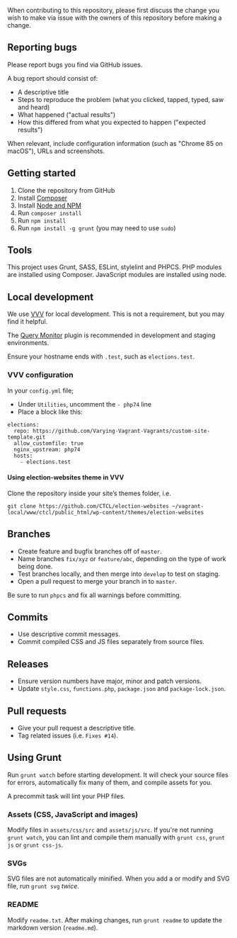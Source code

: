 When contributing to this repository, please first discuss the change you wish to make via issue with the owners of this repository before making a change.

## Reporting bugs

Please report bugs you find via GitHub issues.

A bug report should consist of:

* A descriptive title
* Steps to reproduce the problem (what you clicked, tapped, typed, saw and heard)
* What happened ("actual results")
* How this differed from what you expected to happen ("expected results")

When relevant, include configuration information (such as "Chrome 85 on macOS"), URLs and screenshots.

## Getting started

1. Clone the repository from GitHub
1. Install [Composer](https://getcomposer.org/download/)
1. Install [Node and NPM](https://nodejs.org/en/)
1. Run `composer install`
1. Run `npm install`
1. Run `npm install -g grunt` (you may need to use `sudo`)

## Tools

This project uses Grunt, SASS, ESLint, stylelint and PHPCS. PHP modules are installed using Composer. JavaScript modules are installed using node.

## Local development

We use [VVV](https://varyingvagrantvagrants.org/) for local development. This is not a requirement, but you may find it helpful.

The [Query Monitor](https://wordpress.org/plugins/query-monitor/) plugin is recommended in development and staging environments.

Ensure your hostname ends with `.test`, such as `elections.test`.


### VVV configuration

In your `config.yml` file;

* Under `Utilities`, uncomment the `- php74` line
* Place a block like this:

```
elections:
  repo: https://github.com/Varying-Vagrant-Vagrants/custom-site-template.git
  allow_customfile: true
  nginx_upstream: php74
  hosts:
    - elections.test
```

#### Using election-websites theme in VVV

Clone the repository inside your site’s themes folder, i.e.

```
git clone https://github.com/CTCL/election-websites ~/vagrant-local/www/ctcl/public_html/wp-content/themes/election-websites
```

## Branches

* Create feature and bugfix branches off of `master`.
* Name branches `fix/xyz` or `feature/abc`, depending on the type of work being done.
* Test branches locally, and then merge into `develop` to test on staging.
* Open a pull request to merge your branch in to `master`.

Be sure to run `phpcs` and fix all warnings before committing.

## Commits

* Use descriptive commit messages.
* Commit compiled CSS and JS files separately from source files.

## Releases

* Ensure version numbers have major, minor and patch versions.
* Update `style.css`, `functions.php`, `package.json` and `package-lock.json`.

## Pull requests

* Give your pull request a descriptive title.
* Tag related issues (i.e. `Fixes #14`).

## Using Grunt

Run `grunt watch` before starting development. It will check your source files for errors, automatically fix many of them, and compile assets for you.

A precommit task will lint your PHP files.

### Assets (CSS, JavaScript and images)

Modify files in `assets/css/src` and `assets/js/src`. If you're not running `grunt watch`, you can lint and compile them manually with `grunt css`, `grunt js` or `grunt css-js`.

### SVGs

SVG files are not automatically minified. When you add a or modify and SVG file, run `grunt svg` _twice_.

### README

Modify `readme.txt`. After making changes, run `grunt readme` to update the markdown version (`readme.md`).

